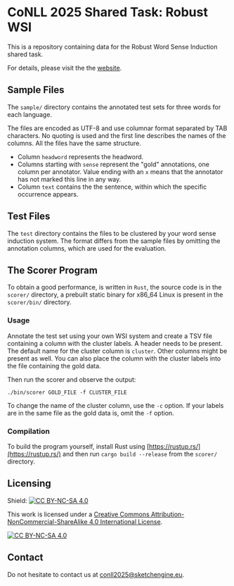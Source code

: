 # CoNLL 2025 Shared Task: Robust WSI

This is a repository containing data for the Robust Word Sense Induction shared task.

For details, please visit the the [website](https://projects.sketchengine.eu/conll2025/).

## Sample Files

The `sample/` directory contains the annotated test sets for three words for each language.


The files are encoded as UTF-8 and use columnar format separated by TAB characters. No quoting is used and the first line describes the names of the columns. All the files have the same structure.

 - Column `headword` represents the headword.
 - Columns starting with `sense` represent the "gold" annotations, one column per annotator. Value ending with an `x` means that the annotator has not marked this line in any way.
 - Column `text` contains the the sentence, within which the specific occurrence appears.

## Test Files

The `test` directory contains the files to be clustered by your word sense induction system. The format differs from the sample files by omitting the annotation columns, which are used for the evaluation.
  
## The Scorer Program
To obtain a good performance, is written in `Rust`, the source code is in the `scorer/` directory, a prebuilt static binary for x86\_64 Linux is present in the `scorer/bin/` directory.

### Usage
Annotate the test set using your own WSI system and create a TSV file containing a column with the cluster labels. A header needs to be present. The default name for the cluster column is `cluster`. Other columns might be present as well. You can also place the column with the cluster labels into the file containing the gold data.

Then run the scorer and observe the output:

    ./bin/scorer GOLD_FILE -f CLUSTER_FILE

To change the name of the cluster column, use the `-c` option. If your labels are in the same file as the gold data is, omit the `-f` option.

### Compilation
To build the program yourself, install Rust using [https://rustup.rs/](https://rustup.rs/) and then run `cargo build --release` from the `scorer/` directory.

## Licensing

Shield: [![CC BY-NC-SA 4.0][cc-by-nc-sa-shield]][cc-by-nc-sa]

This work is licensed under a [Creative Commons Attribution-NonCommercial-ShareAlike 4.0 International License][cc-by-nc-sa].

[![CC BY-NC-SA 4.0][cc-by-nc-sa-image]][cc-by-nc-sa]

[cc-by-nc-sa]: http://creativecommons.org/licenses/by-nc-sa/4.0/
[cc-by-nc-sa-image]: https://licensebuttons.net/l/by-nc-sa/4.0/88x31.png
[cc-by-nc-sa-shield]: https://img.shields.io/badge/License-CC%20BY--NC--SA%204.0-lightgrey.svg

## Contact

Do not hesitate to contact us at [conll2025@sketchengine.eu](mailto:conll2025@sketchengine.eu).

